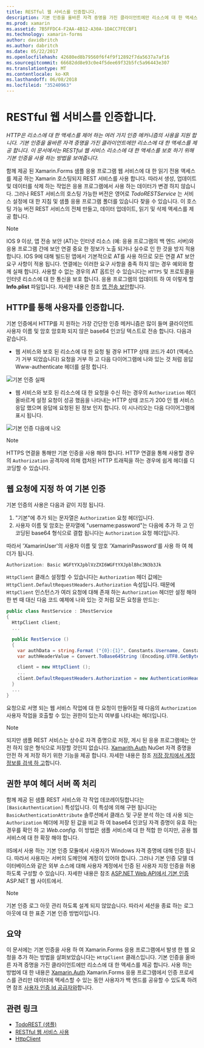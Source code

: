 ```yaml
---
title: RESTful 웹 서비스를 인증합니다.
description: 기본 인증을 올바른 자격 증명을 가진 클라이언트에만 리소스에 대 한 액세스를 제공 합니다. 이 문서에서는 RESTful 웹 서비스 리소스에 대 한 액세스를 보호 하기 위해 기본 인증을 사용 하는 방법을 설명 합니다.
ms.prod: xamarin
ms.assetid: 7B5FFDC4-F2AA-4B12-A30A-1DACC7FECBF1
ms.technology: xamarin-forms
author: davidbritch
ms.author: dabritch
ms.date: 05/22/2017
ms.openlocfilehash: 42680ed8b79560f6f4f9f12892f7da5637a7af16
ms.sourcegitcommit: 66682dd8e93c0e4f5dee69f32b5fc5a96443e307
ms.translationtype: MT
ms.contentlocale: ko-KR
ms.lasthandoff: 06/08/2018
ms.locfileid: "35240963"
---
```

# <a name="authenticating-a-restful-web-service"></a>RESTful 웹 서비스를 인증합니다.

_HTTP은 리소스에 대 한 액세스를 제어 하는 여러 가지 인증 메커니즘의 사용을 지원 합니다. 기본 인증을 올바른 자격 증명을 가진 클라이언트에만 리소스에 대 한 액세스를 제공 합니다. 이 문서에서는 RESTful 웹 서비스 리소스에 대 한 액세스를 보호 하기 위해 기본 인증을 사용 하는 방법을 보여줍니다._

함께 제공 된 Xamarin.Forms 샘플 응용 프로그램 웹 서비스에 대 한 읽기 전용 액세스를 제공 하는 Xamarin 호스팅되지 REST 서비스를 사용 합니다. 따라서 생성, 업데이트 및 데이터를 삭제 하는 작업은 응용 프로그램에서 사용 하는 데이터가 변경 하지 않습니다. 그러나 REST 서비스의 호스팅 가능한 버전은 영어로 *TodoRESTService* 는 서비스 설정에 대 한 지침 및 샘플 응용 프로그램 폴더를 있습니다 찾을 수 있습니다. 이 호스팅 가능 버전 REST 서비스의 전체 만들고, 데이터 업데이트, 읽기 및 삭제 액세스를 제공 합니다.

> [!NOTE]
> IOS 9 이상, 앱 전송 보안 (AT)는 인터넷 리소스 (예: 응용 프로그램의 백 엔드 서버)와 응용 프로그램 간에 보안 연결 중요 한 정보가 노출 되거나 실수로 인 한 것을 방지 적용 합니다. IOS 9에 대해 빌드된 앱에서 기본적으로 AT를 사용 하므로 모든 연결 AT 보안 요구 사항이 적용 됩니다. 연결에는 이러한 요구 사항을 충족 하지 않는 경우 예외와 함께 실패 합니다.
> 사용할 수 없는 경우의 AT 옵트인 수 있습니다는 `HTTPS` 및 프로토콜을 인터넷 리소스에 대 한 통신을 보호 합니다. 응용 프로그램의 업데이트 하 여 이렇게 할 **Info.plist** 파일입니다. 자세한 내용은 참조 [앱 전송 보안](~/ios/app-fundamentals/ats.md)합니다.

## <a name="authenticating-users-over-http"></a>HTTP를 통해 사용자를 인증합니다.

기본 인증에서 HTTP를 지 원하는 가장 간단한 인증 메커니즘은 많이 들며 클라이언트 사용자 이름 및 암호 암호화 되지 않은 base64 인코딩 텍스트로 전송 합니다. 다음과 같습니다.

- 웹 서비스와 보호 된 리소스에 대 한 요청 될 경우 HTTP 상태 코드가 401 (액세스가 거부 되었습니다) 요청을 거부 하 고 다음 다이어그램에 나와 있는 것 처럼 응답 Www-authenticate 헤더를 설정 합니다.

![](rest-images/basic-authentication-fail.png "기본 인증 실패")

- 웹 서비스와 보호 된 리소스에 대 한 요청을 수신 하는 경우의 `Authorization` 헤더 올바르게 설정 요청이 성공 했음을 나타내는 HTTP 상태 코드가 200 인 웹 서비스 응답 했으며 응답에 요청된 된 정보 인지 합니다. 이 시나리오는 다음 다이어그램에 표시 됩니다.

![](rest-images/basic-authentication-success.png "기본 인증 다음에 나오")

> [!NOTE]
> HTTPS 연결을 통해만 기본 인증을 사용 해야 합니다. HTTP 연결을 통해 사용할 경우의 <code>Authorization</code> 공격자에 의해 캡처된 HTTP 트래픽을 하는 경우에 쉽게 헤더를 디코딩할 수 있습니다.

## <a name="specifying-basic-authentication-in-a-web-request"></a>웹 요청에 지정 하 여 기본 인증

기본 인증의 사용은 다음과 같이 지정 됩니다.

1. "기본"에 추가 되는 문자열은 `Authorization` 요청 헤더입니다.
1. 사용자 이름 및 암호는 문자열에 "username:password"는 다음에 추가 하 고 인코딩된 base64 형식으로 결합 됩니다는 `Authorization` 요청 헤더입니다.

따라서 'XamarinUser'의 사용자 이름 및 암호 'XamarinPassword'를 사용 하 여 헤더가 됩니다.

```csharp
Authorization: Basic WGFtYXJpblVzZXI6WGFtYXJpblBhc3N3b3Jk
```

`HttpClient` 클래스 설정할 수 있습니다는 `Authorization` 헤더 값에는 `HttpClient.DefaultRequestHeaders.Authorization` 속성입니다. 때문에 `HttpClient` 인스턴스가 여러 요청에 대해 존재 하는 `Authorization` 헤더만 설정 해야 한 번 때 대신 다음 코드 예제에 나와 있는 것 처럼 모든 요청을 만드는:

```csharp
public class RestService : IRestService
{
  HttpClient client;
  ...

  public RestService ()
  {
    var authData = string.Format ("{0}:{1}", Constants.Username, Constants.Password);
    var authHeaderValue = Convert.ToBase64String (Encoding.UTF8.GetBytes (authData));

    client = new HttpClient ();
    ...
    client.DefaultRequestHeaders.Authorization = new AuthenticationHeaderValue ("Basic", authHeaderValue);
  }
  ...
}
```

요청으로 서명 되는 웹 서비스 작업에 대 한 요청이 만들어질 때 다음의 `Authorization` 사용자 작업을 호출할 수 있는 권한이 있는지 여부를 나타내는 헤더입니다.

> [!NOTE]
> 되지만 샘플 REST 서비스는 상수로 자격 증명으로 저장, 게시 된 응용 프로그램에는 안전 하지 않은 형식으로 저장할 것인지 없습니다. [Xamarith.Auth](https://www.nuget.org/packages/Xamarin.Auth/) NuGet 자격 증명을 안전 하 게 저장 하기 위한 기능을 제공 합니다. 자세한 내용은 참조 [저장 장치에서 계정 정보를 검색 하 고](~/xamarin-forms/data-cloud/authentication/oauth.md)합니다.


## <a name="processing-the-authorization-header-server-side"></a>권한 부여 헤더 서버 쪽 처리

함께 제공 된 샘플 REST 서비스와 각 작업 데코레이팅합니다는 `[BasicAuthentication]` 특성입니다. 이 특성에 의해 구현 됩니다는 `BasicAuthenticationAttribute` 솔루션에서 클래스 및 구문 분석 하는 데 사용 되는 `Authorization` 헤더에 저장 된 값을 비교 하 여 base64 인코딩 자격 증명이 유효 하는 경우를 확인 하 고 *Web.config*. 이 방법은 샘플 서비스에 대 한 적합 한 이지만, 공용 웹 서비스에 대 한 확장 해야 합니다.

IIS에서 사용 하는 기본 인증 모듈에서 사용자가 Windows 자격 증명에 대해 인증 됩니다. 따라서 사용자는 서버의 도메인에 계정이 있어야 합니다. 그러나 기본 인증 모델 데이터베이스와 같은 외부 소스에 대해 사용자 계정에서 인증 된 사용자 지정 인증을 허용 하도록 구성할 수 있습니다. 자세한 내용은 참조 [ASP.NET Web API에서 기본 인증](http://www.asp.net/web-api/overview/security/basic-authentication) ASP.NET 웹 사이트에서.

> [!NOTE]
> 기본 인증 로그 아웃 관리 하도록 설계 되지 않았습니다. 따라서 세션을 종료 하는 로그 아웃에 대 한 표준 기본 인증 방법이입니다.

## <a name="summary"></a>요약

이 문서에는 기본 인증을 사용 하 여 Xamarin.Forms 응용 프로그램에서 발생 한 웹 요청을 추가 하는 방법을 살펴보았습니다는 `HttpClient` 클래스입니다. 기본 인증을 올바른 자격 증명을 가진 클라이언트에만 리소스에 대 한 액세스를 제공 합니다. 사용 하는 방법에 대 한 내용은 [Xamarin.Auth](https://www.nuget.org/packages/Xamarin.Auth/) Xamarin.Forms 응용 프로그램에서 인증 프로세스를 관리만 데이터에 액세스할 수 있는 동안 사용자가 백 엔드를 공유할 수 있도록 하려면 참조 [사용자 인증 Id 공급자와](~/xamarin-forms/data-cloud/authentication/oauth.md)합니다.


## <a name="related-links"></a>관련 링크

- [TodoREST (샘플)](https://developer.xamarin.com/samples/xamarin-forms/WebServices/TodoREST/)
- [RESTful 웹 서비스 사용](~/xamarin-forms/data-cloud/consuming/rest.md)
- [HttpClient](https://msdn.microsoft.com/library/system.net.http.httpclient(v=vs.110).aspx)
